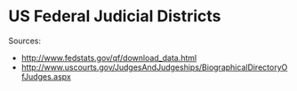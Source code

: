 # US Federal Judicial Districts

Sources:

* http://www.fedstats.gov/qf/download_data.html
* http://www.uscourts.gov/JudgesAndJudgeships/BiographicalDirectoryOfJudges.aspx
